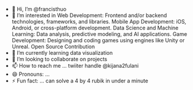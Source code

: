 - 👋 Hi, I’m @francisthuo
- 👀 I’m interested in Web Development: Frontend and/or backend technologies, frameworks, and libraries.
Mobile App Development: iOS, Android, or cross-platform development.
Data Science and Machine Learning: Data analysis, predictive modeling, and AI applications.
Game Development: Designing and coding games using engines like Unity or Unreal.
Open Source Contribution
- 🌱 I’m currently learning data visualization
- 💞️ I’m looking to collaborate on projects
- 📫 How to reach me ... twiiter handle @kijana2fulani
- 😄 Pronouns: ...
- ⚡ Fun fact: ... can solve a 4 by 4 rubik in under a minute

<!---
francisthuo/francisthuo is a ✨ special ✨ repository because its `README.md` (this file) appears on your GitHub profile.
You can click the Preview link to take a look at your changes.
--->
